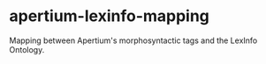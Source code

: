 # apertium-lexinfo-mapping
Mapping between Apertium's morphosyntactic tags and the LexInfo Ontology.
